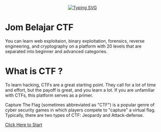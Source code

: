 <p align="center">
<a href="https://git.io/typing-svg"><img src="https://readme-typing-svg.herokuapp.com?font=Fira+Code&size=28&pause=1000&color=FFFFFFFF&center=true&vCenter=true&width=435&lines=Welcome+to+Jom+Belajar+CTF;Let's+get+you+the+details!" alt="Typing SVG" /></a>
</p>    

# Jom Belajar CTF
You can learn web exploitaion, binary exploitation, forensics, reverse engineering, and cryptography on a platform with 20 levels that are separated into beginner and advanced categories.

# What is CTF ?
To learn hacking, CTFs are a great starting point. They call for a lot of time and effort, but the payoff is great, and you learn a lot. If you are unfamiliar with CTFs, this platform serves as a primer.

Capture The Flag (sometimes abbreviated as "CTF") is a popular genre of cyber security games in which players compete to "capture" a virtual flag. Typically, there are two types of CTF: Jeopardy and Attack-defense.

[Click Here to Start](https://github.com/g3nj1z/Jom-Belajar-CTF/discussions/10)

